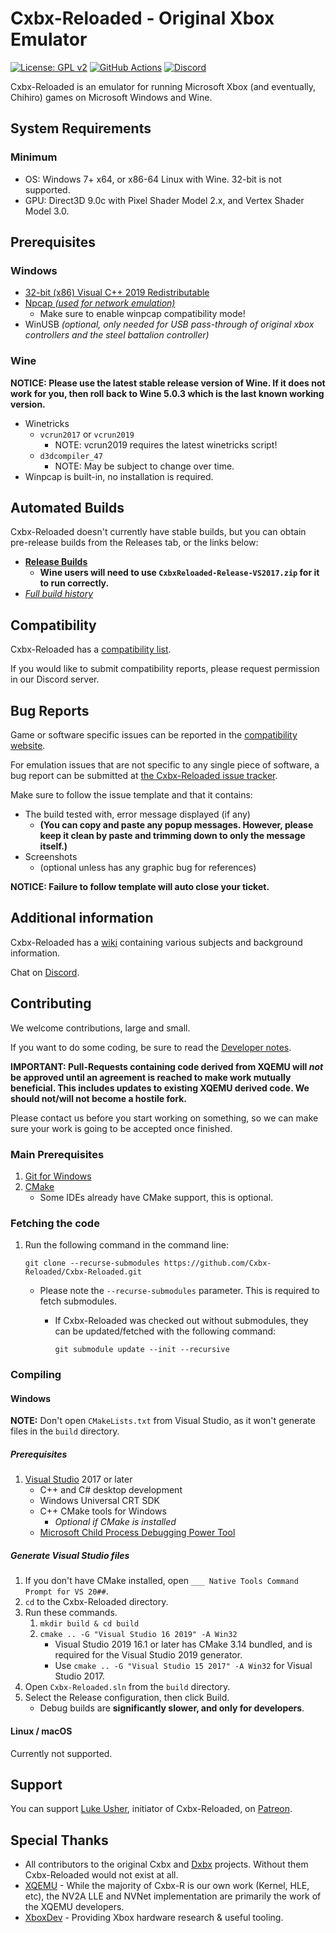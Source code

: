# Cxbx-Reloaded - Original Xbox Emulator
[![License: GPL v2](https://img.shields.io/badge/License-GPL%20v2-blue.svg)](https://github.com/Cxbx-Reloaded/Cxbx-Reloaded/blob/master/COPYING)
[![GitHub Actions](https://github.com/Cxbx-Reloaded/Cxbx-Reloaded/workflows/GitHub%20CI/badge.svg?event=push)](https://github.com/Cxbx-Reloaded/Cxbx-Reloaded/actions?query=event%3Apush+workflow%3A%22GitHub+CI%22)
[![Discord](https://img.shields.io/badge/chat-on%20discord-7289da.svg?logo=discord)](https://discord.gg/26Xjx23)

Cxbx-Reloaded is an emulator for running Microsoft Xbox (and eventually, Chihiro) games on Microsoft Windows and Wine.

## System Requirements
### Minimum
  * OS: Windows 7+ x64, or x86-64 Linux with Wine. 32-bit is not supported.
  * GPU: Direct3D 9.0c with Pixel Shader Model 2.x, and Vertex Shader Model 3.0.

## Prerequisites
### Windows
  * [32-bit (x86) Visual C++ 2019 Redistributable](https://aka.ms/vs/16/release/vc_redist.x86.exe)
  * [Npcap *(used for network emulation)*](https://nmap.org/npcap/#download)
    * Make sure to enable winpcap compatibility mode!
  * WinUSB *(optional, only needed for USB pass-through of original xbox controllers and the steel battalion controller)*

### Wine
**NOTICE: Please use the latest stable release version of Wine. If it does not work for you, then roll back to Wine 5.0.3 which is the last known working version.**
  * Winetricks
    * `vcrun2017` or `vcrun2019`
      * NOTE: vcrun2019 requires the latest winetricks script!
    * `d3dcompiler_47`
      * NOTE: May be subject to change over time.
  * Winpcap is built-in, no installation is required.


## Automated Builds
Cxbx-Reloaded doesn't currently have stable builds, but you can obtain pre-release builds from the Releases tab, or the links below:

  * **[Release Builds](https://github.com/Cxbx-Reloaded/Cxbx-Reloaded/releases)**
    * **Wine users will need to use `CxbxReloaded-Release-VS2017.zip` for it to run correctly.**
  * *[Full build history](https://github.com/Cxbx-Reloaded/Cxbx-Reloaded/actions?query=workflow%3A%22GitHub+CI%22)*

## Compatibility
Cxbx-Reloaded has a [compatibility list](https://cxbx-reloaded.co.uk/compatibility).

If you would like to submit compatibility reports, please request permission in our Discord server.

## Bug Reports
Game or software specific issues can be reported in the [compatibility website](https://cxbx-reloaded.co.uk/compatibility).

For emulation issues that are not specific to any single piece of software, a bug report can be submitted at [the Cxbx-Reloaded issue tracker](https://github.com/Cxbx-Reloaded/Cxbx-Reloaded/issues).

Make sure to follow the issue template and that it contains:
  * The build tested with, error message displayed (if any)
    * **(You can copy and paste any popup messages. However, please keep it clean by paste and trimming down to only the message itself.)**
  * Screenshots
    * (optional unless has any graphic bug for references)

**NOTICE: Failure to follow template will auto close your ticket.**


## Additional information
Cxbx-Reloaded has a [wiki](https://github.com/Cxbx-Reloaded/Cxbx-Reloaded/wiki) containing various subjects and background information.

Chat on [Discord](https://discord.gg/26Xjx23).

## Contributing
We welcome contributions, large and small.

If you want to do some coding, be sure to read the [Developer notes](https://github.com/Cxbx-Reloaded/Cxbx-Reloaded/wiki/Developer-notes).

**IMPORTANT: Pull-Requests containing code derived from XQEMU will _not_ be approved until an agreement is reached to make work mutually beneficial. This includes updates to existing XQEMU derived code. We should not/will not become a hostile fork.**

Please contact us before you start working on something, so we can make sure your work is going to be accepted once finished.

### Main Prerequisites
1. [Git for Windows](https://git-scm.com)
2. [CMake](https://cmake.org)
    * Some IDEs already have CMake support, this is optional.

### Fetching the code
1. Run the following command in the command line:

    `git clone --recurse-submodules https://github.com/Cxbx-Reloaded/Cxbx-Reloaded.git`
    * Please note the `--recurse-submodules` parameter. This is required to fetch submodules.
      * If Cxbx-Reloaded was checked out without submodules, they can be updated/fetched with the following command:

        `git submodule update --init --recursive`

### Compiling

#### Windows
**NOTE:** Don't open `CMakeLists.txt` from Visual Studio, as it won't generate files in the `build` directory.

##### Prerequisites
1. [Visual Studio](https://visualstudio.microsoft.com/downloads/) 2017 or later
    * C++ and C# desktop development
    * Windows Universal CRT SDK
    * C++ CMake tools for Windows
      * *Optional if CMake is installed*
    * [Microsoft Child Process Debugging Power Tool](https://marketplace.visualstudio.com/items?itemName=vsdbgplat.MicrosoftChildProcessDebuggingPowerTool)

##### Generate Visual Studio files
1. If you don't have CMake installed, open `___ Native Tools Command Prompt for VS 20##`.
2. `cd` to the Cxbx-Reloaded directory.
3. Run these commands.
    1. `mkdir build & cd build`
    2. `cmake .. -G "Visual Studio 16 2019" -A Win32`
        * Visual Studio 2019 16.1 or later has CMake 3.14 bundled, and is required for the Visual Studio 2019 generator.
        * Use `cmake .. -G "Visual Studio 15 2017" -A Win32` for Visual Studio 2017.
4. Open `Cxbx-Reloaded.sln` from the `build` directory.
5. Select the Release configuration, then click Build.
    * Debug builds are **significantly slower, and only for developers**.

#### Linux / macOS
Currently not supported.

## Support
You can support [Luke Usher](https://github.com/LukeUsher), initiator of Cxbx-Reloaded, on [Patreon](https://www.patreon.com/LukeUsher).

## Special Thanks
* All contributors to the original Cxbx and [Dxbx](https://github.com/PatrickvL/Dxbx) projects. Without them Cxbx-Reloaded would not exist at all.
* [XQEMU](https://github.com/xqemu/xqemu) - While the majority of Cxbx-R is our own work (Kernel, HLE, etc), the NV2A LLE and NVNet implementation are primarily the work of the XQEMU developers.
* [XboxDev](https://github.com/xboxdev) - Providing Xbox hardware research & useful tooling.
